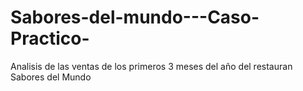 # Sabores-del-mundo---Caso-Practico-
Analisis de las ventas de los primeros 3 meses del año del restauran Sabores del Mundo
